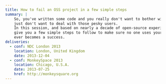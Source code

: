 ```yaml
---
title: How to fail an OSS project in a few simple steps
summary: |
    So, you've written some code and you really don't want to bother with the fame, skinny jeans don't fit you or you
    just don't want to deal with those pesky users.
    In this session, and based on nearly a decade of open-source experience, I'll
    give you a few simple steps to follow to make sure no one uses your software, no one helps you build it and it never
    ever becomes a success.
deliveries:
  - conf: NDC London 2013
    location: London, United Kingdom
    date: 2013-12-04
  - conf: MonkeySpace 2013
    location: Chicago, U.S.A.
    date: 2013-07-25
    href: http://monkeysquare.org
---
```

